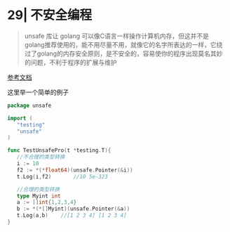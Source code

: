 # 29| 不安全编程

> unsafe 库让 golang 可以像C语言一样操作计算机内存，但这并不是golang推荐使用的，能不用尽量不用，就像它的名字所表达的一样，它绕过了golang的内存安全原则，是不安全的，容易使你的程序出现莫名其妙的问题，不利于程序的扩展与维护

[参考文档](https://www.jianshu.com/p/c85fc3e31249)

这里举一个简单的例子

```go
package unsafe

import (
   "testing"
   "unsafe"
)

func TestUnsafePro(t *testing.T){
   //不合理的类型转换
   i := 10
   f2 := *(*float64)(unsafe.Pointer(&i))
   t.Log(i,f2)       //10 5e-323

   //合理的类型转换
   type Myint int
   a := []int{1,2,3,4}
   b := *(*[]Myint)(unsafe.Pointer(&a))
   t.Log(a,b)    //[1 2 3 4] [1 2 3 4]
}
```